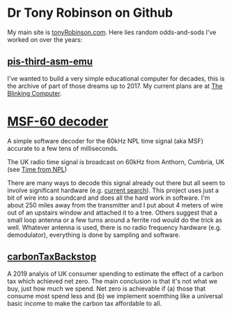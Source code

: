 # Dr Tony Robinson on Github

My main site is [tonyRobinson.com](https://tonyRobinson.com). Here lies random odds-and-sods I've worked on over the years:

## [pis-third-asm-emu](https://github.com/drtonyr/pis-third-asm-emu)

I've wanted to build a very simple educational computer for decades, this is the archive of part of those dreams up to 2017.
My current plans are at [The Blinking Computer](https://blinkingcomputer.org).

# [MSF-60 decoder](https://drtonyr.github.io/MSF60decoder)

A simple software decoder for the 60kHz NPL time signal (aka MSF) accurate to a few tens of milliseconds.

The UK radio time signal is broadcast on 60kHz from Anthorn, Cumbria, UK (see [Time from NPL](https://en.wikipedia.org/wiki/Time_from_NPL_(MSF)))

There are many ways to decode this signal already out there but all seem to involve significant hardware (e.g. [current search](https://www.google.com/search?q=msf+decoder)).  This project uses just a bit of wire into a soundcard and does all the hard work in software.   I'm about 250 miles away from the transmitter and I put about 4 meters of wire out of an upstairs window and attached it to a tree.  Others suggest that a small loop antenna or a few turns around a ferrite rod would do the trick as well.  Whatever antenna is used, there is no radio frequency hardware (e.g. demodulator), everything is done by sampling and software.
  
## [carbonTaxBackstop](https://drtonyr.github.io/carbonTaxBackstop)

A 2019 analyis of UK consumer spending to estimate the effect of a carbon tax which achieved net zero.  The main conclusion is that it's not what we buy, just how much we spend.  Net zero is achievable if (a) those that consume most spend less and (b) we implement soemthing like a universal basic income to make the carbon tax affordable to all.

